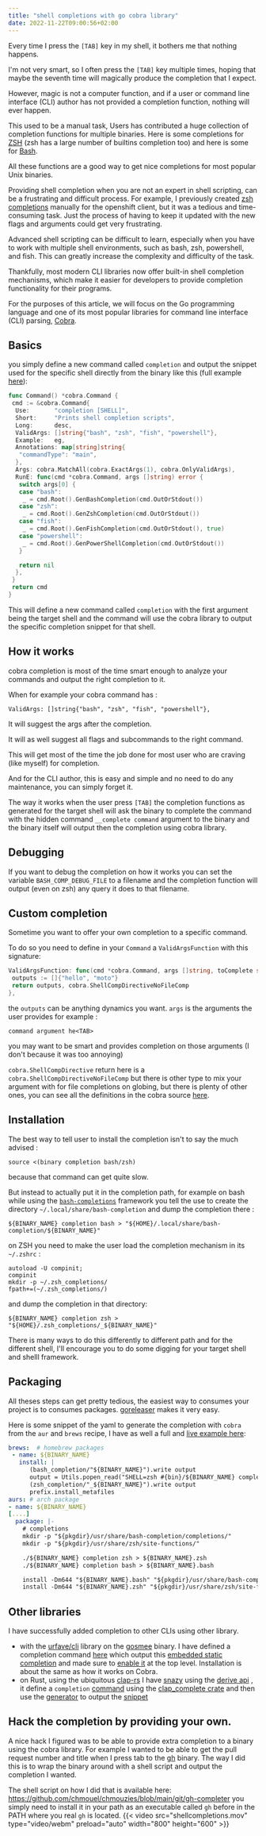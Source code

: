 ```yaml
---
title: "shell completions with go cobra library"
date: 2022-11-22T09:00:56+02:00
---
```


Every time I press the `[TAB]` key in my shell, it bothers me that nothing happens.

I'm not very smart, so I often press the `[TAB]` key multiple times, hoping that
maybe the seventh time will magically produce the completion that I expect.

However, magic is not a computer function, and if a user or command line
interface (CLI) author has not provided a completion function, nothing will ever
happen.

This used to be a manual task, Users has contributed a huge collection of
completion functions for multiple binaries. Here is some completions for
[ZSH](https://github.com/zsh-users/zsh-completions) (zsh has a large number of
builtins completion too) and here is some for
[Bash](https://github.com/scop/bash-completion/blob/master/README.md).

All these functions are a good way to get nice completions for most popular Unix
binaries.

Providing shell completion when you are not an expert in shell scripting, can be
a frustrating and difficult process. For example, I
previously created [zsh completions](https://github.com/chmouel/oh-my-zsh-openshift) manually
for the openshift client, but it was a tedious and time-consuming task. Just the process of
having to keep it updated with the new flags and arguments could get very frustrating.

Advanced shell scripting can be difficult to learn, especially when you have to
work with multiple shell environments, such as bash, zsh, powershell, and
fish. This can greatly increase the complexity and difficulty of the task.

Thankfully, most modern CLI libraries now offer built-in shell completion
mechanisms, which make it easier for developers to provide completion
functionality for their programs.

For the purposes of this article, we will focus on the Go programming language
and one of its most popular libraries for command line interface (CLI) parsing,
[Cobra](https://github.com/spf13/cobra).

## Basics

you simply define a new command called `completion` and output the snippet used
for the specific shell directly from the binary like this (full example
[here](https://github.com/openshift-pipelines/pipelines-as-code/blob/8b5a2d3dbe6d00462a647abf4bfd95c38b058b5e/pkg/cmd/tknpac/completion/cmd.go#L1)):

```go
func Command() *cobra.Command {
 cmd := &cobra.Command{
  Use:       "completion [SHELL]",
  Short:     "Prints shell completion scripts",
  Long:      desc,
  ValidArgs: []string{"bash", "zsh", "fish", "powershell"},
  Example:   eg,
  Annotations: map[string]string{
   "commandType": "main",
  },
  Args: cobra.MatchAll(cobra.ExactArgs(1), cobra.OnlyValidArgs),
  RunE: func(cmd *cobra.Command, args []string) error {
   switch args[0] {
   case "bash":
    _ = cmd.Root().GenBashCompletion(cmd.OutOrStdout())
   case "zsh":
    _ = cmd.Root().GenZshCompletion(cmd.OutOrStdout())
   case "fish":
    _ = cmd.Root().GenFishCompletion(cmd.OutOrStdout(), true)
   case "powershell":
    _ = cmd.Root().GenPowerShellCompletion(cmd.OutOrStdout())
   }

   return nil
  },
 }
 return cmd
}
```

This will define a new command called `completion` with the first argument being
the target shell and the command will use the cobra library to output the
specific completion snippet for that shell.

## How it works

cobra completion is most of the time smart enough to analyze your commands and
output the right completion to it.

When for example your cobra command has :

```
ValidArgs: []string{"bash", "zsh", "fish", "powershell"},
```

It will suggest the args after the completion.

It will as well suggest all flags and subcommands to the right command.

This will get most of the time the job done for most user who are craving (like
myself) for completion.

And for the CLI author, this is easy and simple and no need to do any
maintenance, you can simply forget it.

The way it works when the user press `[TAB]` the completion functions as
generated for the target shell will ask the binary to complete the command with
the hidden command `__complete command` argument to the binary and the binary
itself will output then the completion using cobra library.

## Debugging

If you want to debug the completion on how it works you can set the variable
`BASH_COMP_DEBUG_FILE` to a filename and the completion function will output
(even on zsh) any query it does to that filename.

## Custom completion

Sometime you want to offer your own completion to a specific command.

To do so you need to define in your `Command` a `ValidArgsFunction` with this signature:

```go
ValidArgsFunction: func(cmd *cobra.Command, args []string, toComplete string) ([]string, cobra.ShellCompDirective) {
 outputs := []{"hello", "moto"}
 return outputs, cobra.ShellCompDirectiveNoFileComp
},
```

the `outputs` can be anything dynamics you want. `args` is the arguments the user provides for example :

`command argument he<TAB>`

you may want to be smart and provides completion on those arguments (I don't because it was too annoying)

`cobra.ShellCompDirective` return here is a `cobra.ShellCompDirectiveNoFileComp`
but there is other type to mix your argument with for file completions on
globing, but there is plenty of other ones, you can see all the definitions in the
cobra source [here](https://github.com/spf13/cobra/blob/main/completions.go#L54).

## Installation

The best way to tell user to install the completion isn't to say the much advised :

`source <(binary completion bash/zsh)`

because that command can get quite slow.

But instead to actually put it in the completion path, for example on bash
while using the
[`bash-completions`](https://github.com/scop/bash-completion/blob/master/README.md)
framework you tell the use to create the directory
`~/.local/share/bash-completion` and dump the completion there :

```console
${BINARY_NAME} completion bash > "${HOME}/.local/share/bash-completion/${BINARY_NAME}"
```

on ZSH you need to make the user load the completion mechanism in its `~/.zshrc` :

```shell
autoload -U compinit;
compinit
mkdir -p ~/.zsh_completions/
fpath+=(~/.zsh_completions/)
```

and dump the completion in that directory:

```console
${BINARY_NAME} completion zsh > "${HOME}/.zsh_completions/_${BINARY_NAME}"
```

There is many ways to do this differently to different path and for the
different shell, I'll encourage you to do some digging for your target shell and
shelll framework.

## Packaging

All theses steps can get pretty tedious, the easiest way to consumes your
project is to consumes packages. [goreleaser](https://goreleaser.com/) makes it
very easy.

Here is some snippet of the yaml to generate the completion with `cobra` from
the `aur` and `brews` recipe, I have as well a full and [live example
here](https://github.com/openshift-pipelines/pipelines-as-code/blob/main/.goreleaser.yml):

```yaml
brews:  # homebrew packages
 - name: ${BINARY_NAME}
   install: |
      (bash_completion/"${BINARY_NAME}").write output
      output = Utils.popen_read("SHELL=zsh #{bin}/${BINARY_NAME} completion zsh")
      (zsh_completion/"_${BINARY_NAME}").write output
      prefix.install_metafiles
aurs: # arch package
- name: ${BINARY_NAME}
[....]
  package: |-
    # completions
    mkdir -p "${pkgdir}/usr/share/bash-completion/completions/"
    mkdir -p "${pkgdir}/usr/share/zsh/site-functions/"

    ./${BINARY_NAME} completion zsh > ${BINARY_NAME}.zsh
    ./${BINARY_NAME} completion bash > ${BINARY_NAME}.bash

    install -Dm644 "${BINARY_NAME}.bash" "${pkgdir}/usr/share/bash-completion/completions/${BINARY_NAME}"
    install -Dm644 "${BINARY_NAME}.zsh" "${pkgdir}/usr/share/zsh/site-functions/_${BINARY_NAME}"
```

## Other libraries

I have successfully added completion to other CLIs using other library.

- with the [urfave/cli](https://github.com/urfave/cli) library on the [gosmee](https://github.com/chmouel/gosmee)
  binary. I have defined a completion command
  [here](https://github.com/chmouel/gosmee/blob/adaa13e318d0a5b81026ed5aaf0e7a983494bb9d/gosmee/app.go#L142)
  which output this [embedded static
  completion](https://github.com/chmouel/gosmee/blob/adaa13e318d0a5b81026ed5aaf0e7a983494bb9d/gosmee/app.go#L15-L19)
  and made sure to [enable
  it](https://github.com/chmouel/gosmee/blob/main/gosmee/app.go#L29) at the top
  level. Installation is about the same as how it works on Cobra.
- on Rust, using the ubiquitous [clap-rs]() I have [snazy](github.com/chmouel/snazy) using the [derive api](https://docs.rs/clap/latest/clap/_derive/index.html) , it define a `completion` [command](https://github.com/chmouel/snazy/blob/main/src/cli.rs#L35-L37) using the [clap_complete crate](https://docs.rs/clap_complete/latest/clap_complete/) and then use the [generator](https://github.com/chmouel/snazy/blob/0df6b95433eb5d5564ea9161677ed5325bb809db/src/cli.rs#LL162) to output the [snippet](https://github.com/chmouel/snazy/blob/0df6b95433eb5d5564ea9161677ed5325bb809db/src/cli.rs#L155-L157)

## Hack the completion by providing your own.

A nice hack I figured was to be able to provide extra completion to a binary using the cobra library.
For example I wanted to be able to get the pull request number and title when I press tab to the [gh](https://github.com/cli/cli/) binary.
The way I did this is to wrap the binary around with a shell script and output the completion I wanted.

The shell script on how I did that is available here:
https://github.com/chmouel/chmouzies/blob/main/git/gh-completer you simply need
to install it in your path as an executable called `gh` before in the PATH where
you real `gh` is located.
{{< video src="shellcompletions.mov" type="video/webm" preload="auto" width="800" height="600" >}}
